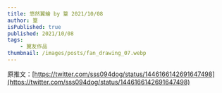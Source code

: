 ```yaml
---
title: 悠然翼繪 by 篁 2021/10/08
author: 篁
isPublished: true
published: 2021/10/08
tags:
    - 翼友作品
thumbnail: /images/posts/fan_drawing_07.webp
---
```

原推文：[https://twitter.com/sss094dog/status/1446166142691647498](https://twitter.com/sss094dog/status/1446166142691647498)